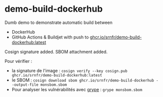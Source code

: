 # demo-build-dockerhub

Dumb demo to demonstrate automatic build between 
- DockerHub
- GitHub Actions & Buildjet with push to [ghcr.io/srnfr/demo-build-dockerhub:latest](https://ghcr.io/srnfr/demo-build-dockerhub:latest)

Cosign signature added.
SBOM attachment added.


Pour vérifier :
- la signature de l'image : ```cosign verify --key cosign.pub ghcr.io/srnfr/demo-build-dockerhub:latest```
- le SBOM : ```cosign download sbom ghcr.io/srnfr/demo-build-dockerhub --output-file monsbom.sbom```
- Pour analyser les vulnérabilités avec [grype](https://github.com/anchore/grype) : ```grype monsbom.sbom```
